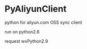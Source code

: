 PyAliyunClient
==============
python for aliyun.com OSS sync client

run on python2.6

request wxPython2.9
